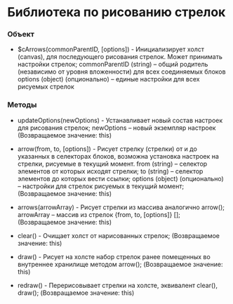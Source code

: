 # Библиотека по рисованию стрелок

### Объект

* $cArrows(commonParentID, [options]) - Инициализирует холст (canvas), для последующего рисования стрелок. Может принимать настройки стрелок;
commonParentID (string) – общий родитель (независимо от уровня вложенности) для всех соединяемых блоков
options (object) (опционально) – единые настройки для всех рисуемых стрелок

### Методы

* updateOptions(newOptions)	- Устанавливает новый состав настроек для рисования стрелок; newOptions – новый экземпляр настроек (Возвращаемое значение: this)

* arrow(from, to, [options]) - Рисует стрелку (стрелки) от и до указанных в селекторах блоков, возможна установка настроек на стрелки, рисуемые в текущий момент. from (string) – селектор элементов от которых исходят стрелки; to (string) – селектор элементов до которых вести ссылки; options (object) (опционально) – настройки для стрелок рисуемых в текущий момент; (Возвращаемое значение: this)

* arrows(arrowArray) - Рисует стрелки из массива аналогично arrow(); arrowArray – массив из стрелок {from, to, [options]} []; (Возвращаемое значение: this)

* clear() - Очищает холст от нарисованных стрелок; (Возвращаемое значение: this)

* draw() - Рисует на холсте набор стрелок ранее помещенных во внутреннее хранилище методом arrow(); (Возвращаемое значение: this)

* redraw()	- Перерисовывает стрелки на холсте, эквивалент clear(), draw(); (Возвращаемое значение: this)
